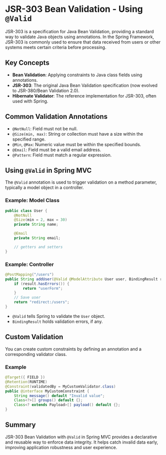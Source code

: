 # JSR-303 Bean Validation - Using `@Valid`

JSR-303 is a specification for Java Bean Validation, providing a standard way to validate Java objects using annotations. In the Spring Framework, JSR-303 is commonly used to ensure that data received from users or other systems meets certain criteria before processing.

## Key Concepts

- **Bean Validation**: Applying constraints to Java class fields using annotations.
- **JSR-303**: The original Java Bean Validation specification (now evolved to JSR-380/Bean Validation 2.0).
- **Hibernate Validator**: The reference implementation for JSR-303, often used with Spring.

## Common Validation Annotations

- `@NotNull`: Field must not be null.
- `@Size(min, max)`: String or collection must have a size within the specified range.
- `@Min`, `@Max`: Numeric value must be within the specified bounds.
- `@Email`: Field must be a valid email address.
- `@Pattern`: Field must match a regular expression.

## Using `@Valid` in Spring MVC

The `@Valid` annotation is used to trigger validation on a method parameter, typically a model object in a controller.

### Example: Model Class

```java
public class User {
    @NotNull
    @Size(min = 2, max = 30)
    private String name;

    @Email
    private String email;

    // getters and setters
}
```

### Example: Controller

```java
@PostMapping("/users")
public String addUser(@Valid @ModelAttribute User user, BindingResult result) {
    if (result.hasErrors()) {
        return "userForm";
    }
    // Save user
    return "redirect:/users";
}
```

- `@Valid` tells Spring to validate the `User` object.
- `BindingResult` holds validation errors, if any.

## Custom Validation

You can create custom constraints by defining an annotation and a corresponding validator class.

### Example

```java
@Target({ FIELD })
@Retention(RUNTIME)
@Constraint(validatedBy = MyCustomValidator.class)
public @interface MyCustomConstraint {
    String message() default "Invalid value";
    Class<?>[] groups() default {};
    Class<? extends Payload>[] payload() default {};
}
```

## Summary

JSR-303 Bean Validation with `@Valid` in Spring MVC provides a declarative and reusable way to enforce data integrity. It helps catch invalid data early, improving application robustness and user experience.
